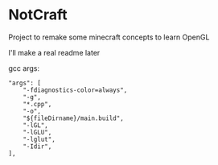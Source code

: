 # NotCraft
Project to remake some minecraft concepts to learn OpenGL

I'll make a real readme later



gcc args:
```
"args": [
    "-fdiagnostics-color=always",
    "-g",
    "*.cpp",
    "-o",
    "${fileDirname}/main.build",
    "-lGL",
    "-lGLU",
    "-lglut",
    "-Idir",
],
```